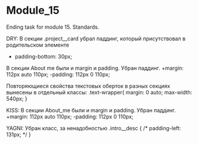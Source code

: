 # Module_15
Ending task for module 15. Standards.

DRY:
В секции .project__card убрал паддинг, который присутствовал в родительском элементе
-	padding-bottom: 30px;

В секции About me были и margin и padding. Убран паддинг.
+margin: 112px auto 110px;
-padding: 112px 0 110px;

Повторяющиеся свойства текстовых оберток в разных секциях вынесены в отдельный классы:
.text-wrapper{
	margin: 0 auto;
	max-width: 540px;
}

KISS:
В секции About_me были и margin и padding. Убран паддинг.
+margin: 112px auto 110px;
-padding: 112px 0 110px;

YAGNI:
Убран класс, за ненадобностью
.intro__desc {
	/* padding-left: 131px; */
}